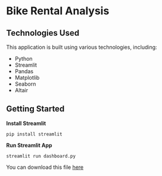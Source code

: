 # Bike Rental Analysis

## Technologies Used
This application is built using various technologies, including:
- Python
- Streamlit
- Pandas
- Matplotlib
- Seaborn
- Altair

## Getting Started
**Install Streamlit**

```
pip install streamlit
```

**Run Streamlit App**

```
streamlit run dashboard.py
```

You can download this file [here](https://github.com/saqinasalsabila/analisis_data/blob/main/dashboard.py)


